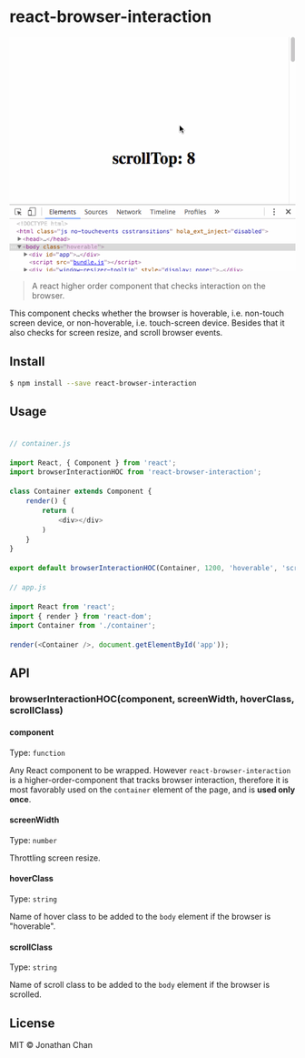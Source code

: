 # react-browser-interaction

![demo](https://raw.githubusercontent.com/cusxio/react-browser-interaction/master/demo.gif)

> A react higher order component that checks interaction on the browser.

This component checks whether the browser is hoverable, i.e. non-touch screen device, or non-hoverable, i.e. touch-screen device. Besides that it also checks for screen resize, and scroll browser events.

## Install

```bash
$ npm install --save react-browser-interaction
```

## Usage

```javascript

// container.js

import React, { Component } from 'react';
import browserInteractionHOC from 'react-browser-interaction';

class Container extends Component {
    render() {
        return (
            <div></div>
        )
    }
}

export default browserInteractionHOC(Container, 1200, 'hoverable', 'scrolled');

// app.js

import React from 'react';
import { render } from 'react-dom';
import Container from './container';

render(<Container />, document.getElementById('app'));

```

## API

### browserInteractionHOC(component, screenWidth, hoverClass, scrollClass)

#### component

Type: `function`

Any React component to be wrapped. However `react-browser-interaction` is a higher-order-component that tracks browser interaction, therefore it is most favorably used on the `container` element of the page, and is **used only once**.

#### screenWidth

Type: `number`

Throttling screen resize.

#### hoverClass

Type: `string`

Name of hover class to be added to the `body` element if the browser is "hoverable".

#### scrollClass

Type: `string`

Name of scroll class to be added to the `body` element if the browser is scrolled.

## License

MIT © Jonathan Chan
